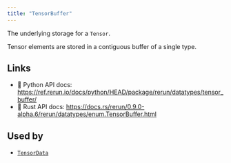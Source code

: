 ```yaml
---
title: "TensorBuffer"
---
```


The underlying storage for a `Tensor`.

Tensor elements are stored in a contiguous buffer of a single type.


## Links
 * 🐍 Python API docs: https://ref.rerun.io/docs/python/HEAD/package/rerun/datatypes/tensor_buffer/
 * 🦀 Rust API docs: https://docs.rs/rerun/0.9.0-alpha.6/rerun/datatypes/enum.TensorBuffer.html


## Used by

* [`TensorData`](../datatypes/tensor_data.md)
